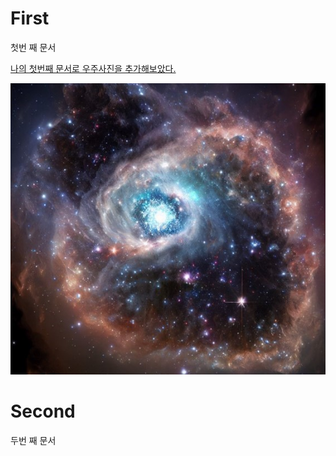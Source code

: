 # First
첫번 째 문서

<p><u>나의 첫번째 문서로 우주사진을 추가해보았다.</u></p>

![space.png](https://github.com/JwCho1/First/blob/main/img/space.png)

# Second
두번 째 문서
